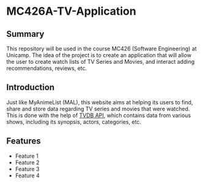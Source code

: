 # MC426A-TV-Application

## Summary
This repository will be used in the course MC426 (Software Engineering) at Unicamp. The idea of the project is to create an application that will allow the user to create watch lists of TV Series and Movies, and interact adding recommendations, reviews, etc.

## Introduction
Just like MyAnimeList (MAL), this website aims at helping its users to find, share and store data regarding TV series and movies that were watched.
This is done with the help of [TVDB API](https://thetvdb.com/api-information), which contains data from various shows, including its synopsis, actors, categories, etc.

## Features
- Feature 1
- Feature 2
- Feature 3
- Feature 4
